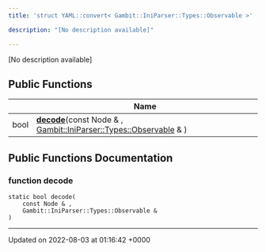 ```yaml
---
title: 'struct YAML::convert< Gambit::IniParser::Types::Observable >'

description: "[No description available]"

---
```









[No description available]

## Public Functions

|                | Name           |
| -------------- | -------------- |
| bool | **[decode](/documentation/code/main/classes/structyaml_1_1convert_3_01gambit_1_1iniparser_1_1types_1_1observable_01_4/#function-decode)**(const Node & , [Gambit::IniParser::Types::Observable](/documentation/code/main/classes/structgambit_1_1iniparser_1_1types_1_1observable/) & ) |

## Public Functions Documentation

### function decode

```
static bool decode(
    const Node & ,
    Gambit::IniParser::Types::Observable & 
)
```


-------------------------------

Updated on 2022-08-03 at 01:16:42 +0000